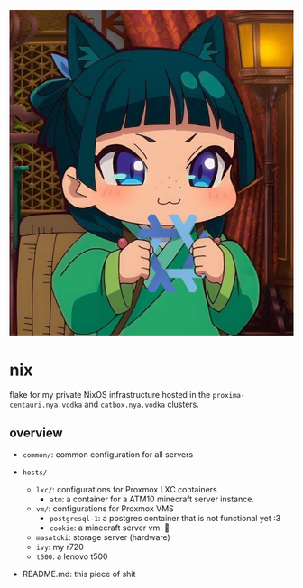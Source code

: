 ![img](assets/img.png)

# nix

flake for my private NixOS infrastructure hosted in the `proxima-centauri.nya.vodka` and `catbox.nya.vodka` clusters.

## overview 

- `common/`: common configuration for all servers
- `hosts/`
    - `lxc/`: configurations for Proxmox LXC containers
        - `atm`: a container for a ATM10 minecraft server instance.
    - `vm/`: configurations for Proxmox VMS
        - `postgresql-1`: a postgres container that is not functional yet :3
        - `cookie`: a minecraft server vm. 🍪
    - `masatoki`: storage server (hardware)
    - `ivy`: my r720 
    - `t500`: a lenovo t500

- README.md: this piece of shit
